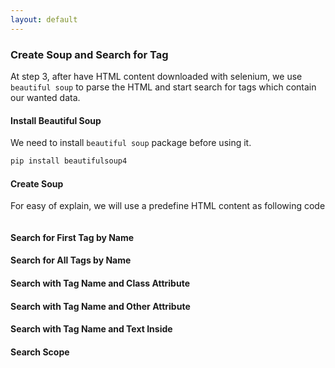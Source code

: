 ```yaml
---
layout: default
---
```


### Create Soup and Search for Tag

At step 3, after have HTML content downloaded with selenium, we use `beautiful soup` to parse the HTML and start search for tags which contain our wanted data.

#### Install Beautiful Soup

We need to install `beautiful soup` package before using it.

```python
pip install beautifulsoup4
```

#### Create Soup

For easy of explain, we will use a predefine HTML content as following code

```python

```



#### Search for First Tag by Name

#### Search for All Tags by Name

#### Search with Tag Name and Class Attribute

#### Search with Tag Name and Other Attribute

#### Search with Tag Name and Text Inside

#### Search Scope